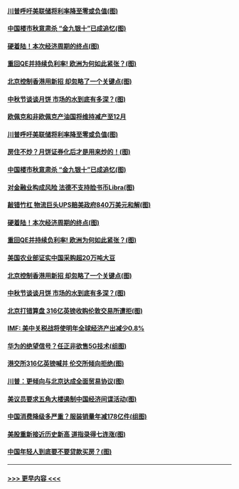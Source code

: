 #### [川普呼吁美联储将利率降至零或负值(图)](../pages/p5/907303.md?t=09141455) 
#### [中国楼市秋意肃杀 “金九银十”已成追忆(图)](../pages/p5/907275.md?t=09141455) 
#### [硬着陆！本次经济周期的终点(图)](../pages/p5/907268.md?t=09141455) 
#### [重回QE并持续负利率! 欧洲为何如此紧张？(图)](../pages/p5/907269.md?t=09141455) 
#### [北京控制香港用新招 却忽略了一个关键点(图)](../pages/p5/907256.md?t=09141455) 
#### [中秋节谈谈月饼 市场的水到底有多深？(图)](../pages/p5/907241.md?t=09141455) 
#### [欧佩克和非欧佩克产油国将维持减产至12月](../pages/p5/907339.md?t=09141455) 
#### [川普呼吁美联储将利率降至零或负值(图)](../pages/p5/907303.md?t=09141455) 
#### [房住不炒？月饼证券化后才是用来炒的！(图)](../pages/p5/907337.md?t=09141455) 
#### [中国楼市秋意肃杀 “金九银十”已成追忆(图)](../pages/p5/907275.md?t=09141455) 
#### [对金融业构成风险 法德不支持脸书币Libra(图)](../pages/p5/907312.md?t=09141455) 
#### [敲错竹杠 物流巨头UPS赔美政府840万美元和解(图)](../pages/p5/907308.md?t=09141455) 
#### [硬着陆！本次经济周期的终点(图)](../pages/p5/907268.md?t=09141455) 
#### [重回QE并持续负利率! 欧洲为何如此紧张？(图)](../pages/p5/907269.md?t=09141455) 
#### [美国农业部证实中国采购超20万吨大豆](../pages/p5/907287.md?t=09141455) 
#### [北京控制香港用新招 却忽略了一个关键点(图)](../pages/p5/907256.md?t=09141455) 
#### [中秋节谈谈月饼 市场的水到底有多深？(图)](../pages/p5/907241.md?t=09141455) 
#### [北京打错算盘 316亿英镑收购伦敦交易所遭拒(图)](../pages/p5/907236.md?t=09141455) 
#### [IMF: 美中关税战将使明年全球经济产出减少0.8%](../pages/p5/907233.md?t=09141455) 
#### [华为的绝望信号？任正非欲售5G技术(组图)](../pages/p5/907155.md?t=09141455) 
#### [港交所316亿英镑喊并 伦交所倾向拒绝(图)](../pages/p5/907207.md?t=09141455) 
#### [川普：更倾向与北京达成全面贸易协议(图)](../pages/p5/907211.md?t=09141455) 
#### [美议员要求五角大楼遏制中国经济间谍活动(图)](../pages/p5/907199.md?t=09141455) 
#### [中国消费降级多严重？服装销量年减178亿件(组图)](../pages/p5/907157.md?t=09141455) 
#### [美股重新接近历史新高 道指录得七连涨(图)](../pages/p5/907182.md?t=09141455) 
#### [中国年轻人到底要不要贷款买房？(图)](../pages/p5/907162.md?t=09141455) 

----
#### [ >>> 更早内容 <<< ](../indexes/p5-earlier.md)
